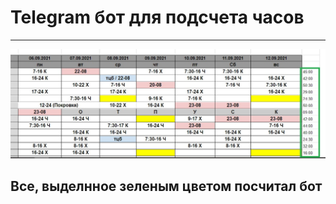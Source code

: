# Telegram бот для подсчета часов
___
![Alt-текст](https://github.com/ruslan4432013/Bot_for_coffemania/blob/main/photo.jpg?raw=true "google") 

## Все, выделнное зеленым цветом посчитал бот
